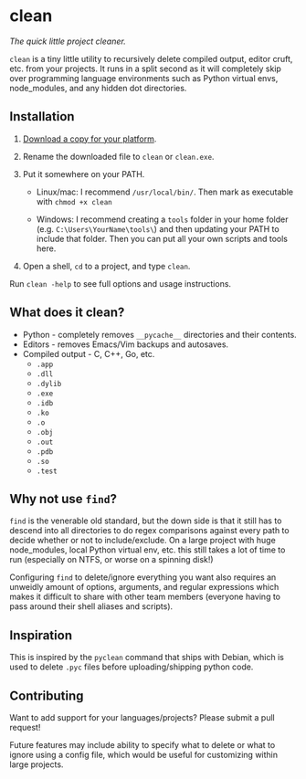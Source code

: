 clean
=====

*The quick little project cleaner.*

`clean` is a tiny little utility to recursively delete compiled output, editor
cruft, etc. from your projects. It runs in a split second as it will completely
skip over programming language environments such as Python virtual envs,
node_modules, and any hidden dot directories.

Installation
------------

1. [Download a copy for your platform](https://github.com/vsalvino/clean/releases).

2. Rename the downloaded file to `clean` or `clean.exe`.

3. Put it somewhere on your PATH.

   * Linux/mac: I recommend `/usr/local/bin/`. Then mark as executable with
     `chmod +x clean`

   * Windows: I recommend creating a `tools` folder in your home folder (e.g.
     `C:\Users\YourName\tools\`) and then updating your PATH to include that
     folder. Then you can put all your own scripts and tools here.

4. Open a shell, `cd` to a project, and type `clean`.

Run `clean -help` to see full options and usage instructions.

What does it clean?
-------------------

* Python - completely removes `__pycache__` directories and their contents.
* Editors - removes Emacs/Vim backups and autosaves.
* Compiled output - C, C++, Go, etc.
  * `.app`
  * `.dll`
  * `.dylib`
  * `.exe`
  * `.idb`
  * `.ko`
  * `.o`
  * `.obj`
  * `.out`
  * `.pdb`
  * `.so`
  * `.test`

Why not use `find`?
-------------------

`find` is the venerable old standard, but the down side is that it still has to
descend into all directories to do regex comparisons against every path to
decide whether or not to include/exclude. On a large project with huge
node_modules, local Python virtual env, etc. this still takes a lot of time to
run (especially on NTFS, or worse on a spinning disk!)

Configuring `find` to delete/ignore everything you want also requires an
unweidly amount of options, arguments, and regular expressions which makes it
difficult to share with other team members (everyone having to pass around their
shell aliases and scripts).

Inspiration
-----------

This is inspired by the `pyclean` command that ships with Debian, which is used
to delete `.pyc` files before uploading/shipping python code.

Contributing
------------

Want to add support for your languages/projects? Please submit a pull request!

Future features may include ability to specify what to delete or what to ignore
using a config file, which would be useful for customizing within large
projects.
